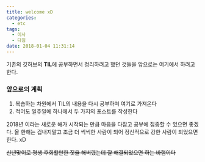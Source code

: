 ```yaml
---
title: welcome xD
categories:
  - etc
tags:
  - 이사
  - 다짐
date: 2018-01-04 11:31:14
---
```


기존의 깃허브의 **TIL**에 공부하면서 정리하려고 했던 것들을 앞으로는 여기에서 하려고 한다.

### 앞으로의 계획
1. 복습하는 차원에서 TIL의 내용을 다시 공부하며 여기로 가져온다
2. 적어도 일주일에 하나에서 두 가지의 포스트를 작성한다

2018년 이라는 새로운 해가 시작되는 만큼 마음을 다잡고 공부에 집중할 수 있으면 좋겠다.
올 한해는 겁내지말고 조금 더 씩씩한 사람이 되어 정신적으로 강한 사람이 되었으면 한다. xD

~~신년맞이로 평생 후회할만한 짓을 해버렸는데 잘 해결되었으면 하는 바램이다~~